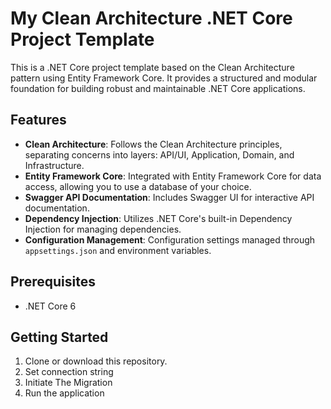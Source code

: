 # My Clean Architecture .NET Core Project Template

This is a .NET Core project template based on the Clean Architecture pattern using Entity Framework Core. It provides a structured and modular foundation for building robust and maintainable .NET Core applications.

## Features

- **Clean Architecture**: Follows the Clean Architecture principles, separating concerns into layers: API/UI, Application, Domain, and Infrastructure.
- **Entity Framework Core**: Integrated with Entity Framework Core for data access, allowing you to use a database of your choice.
- **Swagger API Documentation**: Includes Swagger UI for interactive API documentation.
- **Dependency Injection**: Utilizes .NET Core's built-in Dependency Injection for managing dependencies.
- **Configuration Management**: Configuration settings managed through `appsettings.json` and environment variables.

## Prerequisites

- .NET Core 6

## Getting Started

1. Clone or download this repository.
2. Set connection string
3. Initiate The Migration
4. Run the application
